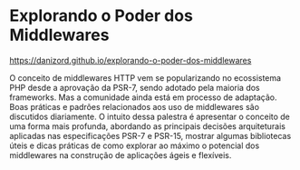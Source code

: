 # Explorando o Poder dos Middlewares

https://danizord.github.io/explorando-o-poder-dos-middlewares

O conceito de middlewares HTTP vem se popularizando no ecossistema PHP desde a aprovação da PSR-7,
sendo adotado pela maioria dos frameworks. Mas a comunidade ainda está em processo de adaptação.
Boas práticas e padrões relacionados aos uso de middlewares são discutidos diariamente. O intuito
dessa palestra é apresentar o conceito de uma forma mais profunda, abordando as principais decisões
arquiteturais aplicadas nas especificações PSR-7 e PSR-15, mostrar algumas bibliotecas úteis e dicas
práticas de como explorar ao máximo o potencial dos middlewares na construção de aplicações ágeis e
flexíveis.
